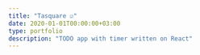 ```yaml
---
title: "Tasquare ☑"
date: 2020-01-01T00:00:00+03:00
type: portfolio
description: "TODO app with timer written on React"
---
```

